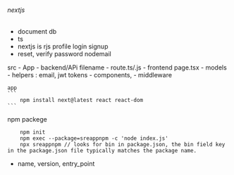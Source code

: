 ###### nextjs
- document db
- ts
- nextjs is rjs
profile 
login 
signup
- reset, verify password
nodemail

src
    - App
        - backend/APi
            filename - route.ts/.js
        - frontend
            page.tsx
    - models
    - helpers : email, jwt tokens
    - components, 
    - middleware

    app
    ```
        npm install next@latest react react-dom
    ```
npm packege
```
    npm init
    npm exec --package=sreappnpm -c 'node index.js'
    npx sreappnpm // looks for bin in package.json, the bin field key in the package.json file typically matches the package name.
```
- name, version, entry_point

